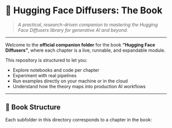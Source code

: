 # 📘 Hugging Face Diffusers: The Book

> _A practical, research-driven companion to mastering the Hugging Face Diffusers library for generative AI and beyond._

---

Welcome to the **official companion folder** for the book **“Hugging Face Diffusers”**, where each chapter is a live, runnable, and expandable module.

This repository is structured to let you:
- Explore notebooks and code per chapter
- Experiment with real pipelines
- Run examples directly on your machine or in the cloud
- Understand how the theory maps into production AI workflows

---

## 🧠 Book Structure

Each subfolder in this directory corresponds to a chapter in the book:

